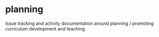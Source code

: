 # planning
Issue tracking and activity documentation around planning / promoting curriculum development and teaching
